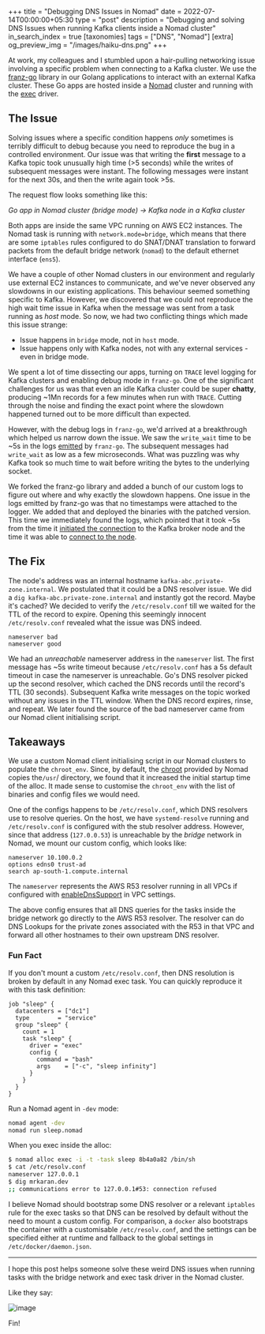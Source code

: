 +++
title = "Debugging DNS Issues in Nomad"
date = 2022-07-14T00:00:00+05:30
type = "post"
description = "Debugging and solving DNS Issues when running Kafka clients inside a Nomad cluster"
in_search_index = true
[taxonomies]
tags = ["DNS", "Nomad"]
[extra]
og_preview_img = "/images/haiku-dns.png"
+++

At work, my colleagues and I stumbled upon a hair-pulling networking issue involving a specific problem when connecting to a Kafka cluster. We use the [franz-go](https://github.com/twmb/franz-go) library in our Golang applications to interact with an external Kafka cluster. These Go apps are hosted inside a [Nomad](https://www.nomadproject.io/) cluster and running with the [exec](https://www.nomadproject.io/docs/drivers/exec) driver.

## The Issue

Solving issues where a specific condition happens _only_ sometimes is terribly difficult to debug because you need to reproduce the bug in a controlled environment. Our issue was that writing the **first** message to a Kafka topic took unusually high time (>5 seconds) while the writes of subsequent messages were instant. The following messages were instant for the next 30s, and then the write again took >5s.

The request flow looks something like this:

_Go app in Nomad cluster (bridge mode) -> Kafka node in a Kafka cluster_

Both apps are inside the same VPC running on AWS EC2 instances. The Nomad task is running with `network.mode=bridge`, which means that there are some `iptables` rules configured to do SNAT/DNAT translation to forward packets from the default bridge network (`nomad`) to the default ethernet interface (`ens5`).

We have a couple of other Nomad clusters in our environment and regularly use external EC2 instances to communicate, and we've never observed any slowdowns in our existing applications. This behaviour seemed something specific to Kafka. However, we discovered that we could not reproduce the high wait time issue in Kafka when the message was sent from a task running as _host_ mode. So now, we had two conflicting things which made this issue strange:

- Issue happens in `bridge` mode, not in `host` mode.
- Issue happens only with Kafka nodes, not with any external services - even in bridge mode.

We spent a lot of time dissecting our apps, turning on `TRACE` level logging for Kafka clusters and enabling debug mode in `franz-go`. One of the significant challenges for us was that even an idle Kafka cluster could be super **chatty**, producing ~1Mn records for a few minutes when run with `TRACE`. Cutting through the noise and finding the exact point where the slowdown happened turned out to be more difficult than expected.

However, with the debug logs in `franz-go`, we'd arrived at a breakthrough which helped us narrow down the issue. We saw the `write_wait` time to be ~5s in the logs [emitted](https://github.com/twmb/franz-go/blob/6c87885d13a36dfadd42ffa2c2c58cb81646a93a/pkg/kgo/broker.go#L969) by `franz-go`. The subsequent messages had `write_wait` as low as a few microseconds. What was puzzling was why Kafka took so much time to wait before writing the bytes to the underlying socket.

We forked the franz-go library and added a bunch of our custom logs to figure out where and why exactly the slowdown happens. One issue in the logs emitted by franz-go was that no timestamps were attached to the logger. We added that and deployed the binaries with the patched version. This time we immediately found the logs, which pointed that it took ~5s from the time it [initiated the connection](https://github.com/twmb/franz-go/blob/6c87885d13a36dfadd42ffa2c2c58cb81646a93a/pkg/kgo/broker.go#L570) to the Kafka broker node and the time it was able to [connect to the node](https://github.com/twmb/franz-go/blob/6c87885d13a36dfadd42ffa2c2c58cb81646a93a/pkg/kgo/broker.go#L570).

## The Fix

The node's address was an internal hostname `kafka-abc.private-zone.internal`. We postulated that it could be a DNS resolver issue. We did a `dig kafka-abc.private-zone.internal` and instantly got the record. Maybe it's cached? We decided to verify the `/etc/resolv.conf` till we waited for the TTL of the record to expire. Opening this seemingly innocent `/etc/resolv.conf` revealed what the issue was DNS indeed. 

```
nameserver bad
nameserver good
```

We had an _unreachable_ nameserver address in the `nameserver` list. The first message has ~5s write timeout because `/etc/resolv.conf` has a 5s default timeout in case the nameserver is unreachable. Go's DNS resolver picked up the second resolver, which cached the DNS records until the record's TTL (30 seconds). Subsequent Kafka write messages on the topic worked without any issues in the TTL window. When the DNS record expires, rinse, and repeat. We later found the source of the bad nameserver came from our Nomad client initialising script.

## Takeaways

We use a custom Nomad client initialising script in our Nomad clusters to populate the `chroot_env`. Since, by default, the [chroot](https://www.nomadproject.io/docs/drivers/exec#chroot) provided by Nomad copies the`/usr`/ directory, we found that it increased the initial startup time of the alloc. It made sense to customise the `chroot_env` with the list of binaries and config files we would need.

One of the configs happens to be `/etc/resolv.conf`, which DNS resolvers use to resolve queries. On the host, we have `systemd-resolve` running and `/etc/resolv.conf` is configured with the stub resolver address. However, since that address (`127.0.0.53`) is unreachable by the _bridge_ network in Nomad, we mount our custom config, which looks like:

```
nameserver 10.100.0.2
options edns0 trust-ad
search ap-south-1.compute.internal
```

The `nameserver` represents the AWS R53 resolver running in all VPCs if configured with [enableDnsSupport](https://docs.aws.amazon.com/vpc/latest/userguide/vpc-dns.html) in VPC settings.

The above config ensures that all DNS queries for the tasks inside the bridge network go directly to the AWS R53 resolver. The resolver can do DNS Lookups for the private zones associated with the R53 in that VPC and forward all other hostnames to their own upstream DNS resolver.

### Fun Fact

If you don't mount a custom `/etc/resolv.conf`, then DNS resolution is broken by default in any Nomad exec task. You can quickly reproduce it with this task definition:

```hcl
job "sleep" {
  datacenters = ["dc1"]
  type        = "service"
  group "sleep" {
    count = 1
    task "sleep" {
      driver = "exec"
      config {
        command = "bash"
        args    = ["-c", "sleep infinity"]
      }
    }
  }
}
```

Run a Nomad agent in `-dev` mode:

```bash
nomad agent -dev
nomad run sleep.nomad
```

When you exec inside the alloc:

```bash
$ nomad alloc exec -i -t -task sleep 8b4a0a82 /bin/sh
$ cat /etc/resolv.conf
nameserver 127.0.0.1
$ dig mrkaran.dev
;; communications error to 127.0.0.1#53: connection refused
```

I believe Nomad should bootstrap some DNS resolver or a relevant `iptables` rule for the exec tasks so that DNS can be resolved by default without the need to mount a custom config. For comparison, a `docker` also bootstraps the container with a customisable `/etc/resolv.conf`, and the settings can be specified either at runtime and fallback to the global settings in `/etc/docker/daemon.json`.

---

I hope this post helps someone solve these weird DNS issues when running tasks with the bridge network and exec task driver in the Nomad cluster.

Like they say:

![image](/images/haiku-dns.png)


Fin!